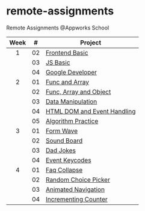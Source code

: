 # remote-assignments
Remote Assignments @Appworks School

| Week | #  | Project                                                                                                   | 
|:----:|----|-----------------------------------------------------------------------------------------------------------| 
|   1  | 02 | [Frontend Basic](https://github.com/chihyuchang21/remote-assignments/tree/main/Week-1/Assignment-2)       | 
|      | 03 | [JS Basic](https://github.com/chihyuchang21/remote-assignments/tree/main/Week-1/Assignment-3)             |             
|      | 04 | [Google Developer](https://github.com/chihyuchang21/remote-assignments/tree/main/Week-1/Assignment-4)     | 
|   2  | 01 | [Func and Array](https://github.com/chihyuchang21/remote-assignments/tree/main/Week-2/Assignment-1)              | 
|      | 02 | [Func, Array and Object](https://github.com/chihyuchang21/remote-assignments/tree/main/Week-2/Assignment-2)     | 
|      | 03 | [Data Manipulation](https://github.com/chihyuchang21/remote-assignments/tree/main/Week-2/Assignment-3)         | 
|      | 04 | [HTML DOM and Event Handling](https://github.com/chihyuchang21/remote-assignments/tree/main/Week-2/Assignment-4)     | 
|      | 05 | [Algorithm Practice](https://github.com/chihyuchang21/remote-assignments/tree/main/Week-2/Assignment-5)     | 
|   3  | 01 | [Form Wave](https://github.com/bradtraversy/50projects50days/tree/master/form-input-wave)                 | 
|      | 02 | [Sound Board](https://github.com/bradtraversy/50projects50days/tree/master/sound-board)                   | 
|      | 03 | [Dad Jokes](https://github.com/bradtraversy/50projects50days/tree/master/dad-jokes)                       | 
|      | 04 | [Event Keycodes](https://github.com/bradtraversy/50projects50days/tree/master/event-keycodes)             |
|   4  | 01 | [Faq Collapse](https://github.com/bradtraversy/50projects50days/tree/master/faq-collapse)                 | 
|      | 02 | [Random Choice Picker](https://github.com/bradtraversy/50projects50days/tree/master/random-choice-picker) |
|      | 03 | [Animated Navigation](https://github.com/bradtraversy/50projects50days/tree/master/animated-navigation)   | 
|      | 04 | [Incrementing Counter](https://github.com/bradtraversy/50projects50days/tree/master/incrementing-counter) |
